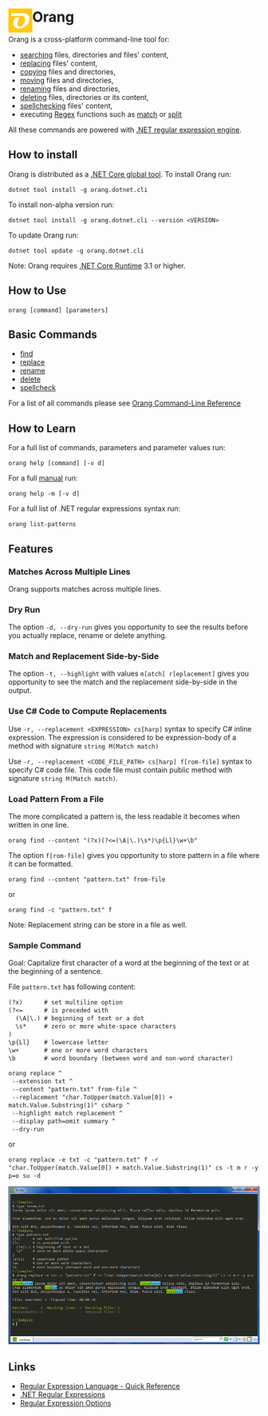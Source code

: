 # Orang <img align="left" src="images/icon48.png">

Orang is a cross-platform command-line tool for:

* [searching](docs/cli/find-command.md) files, directories and files' content,
* [replacing](docs/cli/replace-command.md) files' content,
* [copying](docs/cli/copy-command.md) files and directories,
* [moving](docs/cli/move-command.md) files and directories,
* [renaming](docs/cli/rename-command.md) files and directories,
* [deleting](docs/cli/delete-command.md) files, directories or its content,
* [spellchecking](docs/cli/spellcheck-command.md) files' content,
* executing [Regex](https://docs.microsoft.com/cs-cz/dotnet/api/system.text.regularexpressions.regex?view=netcore-3.0) functions such as [match](docs/cli/match-command.md) or [split](docs/cli/split-command.md)

All these commands are powered with [.NET regular expression engine](https://docs.microsoft.com/en-us/dotnet/standard/base-types/regular-expressions).

## How to install

Orang is distributed as a [.NET Core global tool](https://docs.microsoft.com/en-us/dotnet/core/tools/global-tools). To install Orang run:

```
dotnet tool install -g orang.dotnet.cli
```

To install non-alpha version run:

```
dotnet tool install -g orang.dotnet.cli --version <VERSION>
```

To update Orang run:

```
dotnet tool update -g orang.dotnet.cli
```

Note: Orang requires [.NET Core Runtime](https://dotnet.microsoft.com/download/dotnet-core/current/runtime) 3.1 or higher.

## How to Use

```
orang [command] [parameters]
```

## Basic Commands

* [find](docs/cli/find-command.md)
* [replace](docs/cli/replace-command.md)
* [rename](docs/cli/rename-command.md)
* [delete](docs/cli/delete-command.md)
* [spellcheck](docs/cli/spellcheck-command.md)

For a list of all commands please see [Orang Command-Line Reference](docs/cli/README.md)

## How to Learn

For a full list of commands, parameters and parameter values run:

```
orang help [command] [-v d]
```

For a full [manual](docs/cli/manual.txt) run:

```
orang help -m [-v d]
```

For a full list of .NET regular expressions syntax run:

```
orang list-patterns
```

## Features

### Matches Across Multiple Lines

Orang supports matches across multiple lines.

### Dry Run

The option `-d, --dry-run` gives you opportunity to see the results before you actually replace, rename or delete anything.

### Match and Replacement Side-by-Side

The option `-t, --highlight` with values `m[atch] r[eplacement]` gives you opportunity to see the match and the replacement side-by-side in the output.

### Use C# Code to Compute Replacements

Use `-r, --replacement <EXPRESSION> cs[harp]` syntax to specify C# inline expression.
The expression is considered to be expression-body of a method with signature `string M(Match match)`

Use `-r, --replacement <CODE_FILE_PATH> cs[harp] f[rom-file]` syntax to specify C# code file.
This code file must contain public method with signature `string M(Match match)`.

### Load Pattern From a File

The more complicated a pattern is, the less readable it becomes when written in one line.

```
orang find --content "(?x)(?<=(\A|\.)\s*)\p{Ll}\w+\b"
```

The option `f[rom-file]` gives you opportunity to store pattern in a file where it can be formatted.

```
orang find --content "pattern.txt" from-file
```
or
```
orang find -c "pattern.txt" f
```

Note: Replacement string can be store in a file as well.

### Sample Command

Goal: Capitalize first character of a word at the beginning of the text or at the beginning of a sentence.

File `pattern.txt` has following content:

```
(?x)      # set multiline option
(?<=      # is preceded with
  (\A|\.) # beginning of text or a dot
  \s*     # zero or more white-space characters
)
\p{Ll}    # lowercase letter
\w+       # one or more word characters
\b        # word boundary (between word and non-word character)
```

```
orang replace ^
 --extension txt ^
 --content "pattern.txt" from-file ^
 --replacement "char.ToUpper(match.Value[0]) + match.Value.Substring(1)" csharp ^
 --highlight match replacement ^
 --display path=omit summary ^
 --dry-run
```
or
```
orang replace -e txt -c "pattern.txt" f -r "char.ToUpper(match.Value[0]) + match.Value.Substring(1)" cs -t m r -y p=o su -d
```

![Capitalize first character in a sentence](/images/CapitalizeFirstCharInSentence.png)

## Links

* [Regular Expression Language - Quick Reference](https://docs.microsoft.com/en-us/dotnet/standard/base-types/regular-expression-language-quick-reference)
* [.NET Regular Expressions](https://docs.microsoft.com/en-us/dotnet/standard/base-types/regular-expressions)
* [Regular Expression Options](https://docs.microsoft.com/en-us/dotnet/standard/base-types/regular-expression-options)

